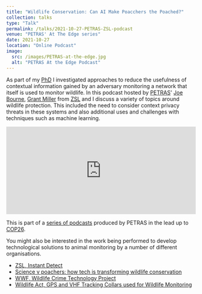 ```yaml
---
title: "Wildlife Conservation: Can AI Make Poacchers the Poached?"
collection: talks
type: "Talk"
permalink: /talks/2021-10-27-PETRAS-ZSL-podcast
venue: "PETRAS' At The Edge series"
date: 2021-10-27
location: "Online Podcast"
image:
  src: /images/PETRAS-at-the-edge.jpg
  alt: "PETRAS At the Edge Podcast"
---
```


As part of my [PhD](http://localhost:4000/projects/project-1-PhD/) I investigated approaches to reduce the usefulness of contextual information gained by an adversary monitoring a network that itself is used to monitor wildlife. In this podcast hosted by [PETRAS](https://petras-iot.org/)' [Joe Bourne](https://uk.linkedin.com/in/joe-bourne-0a293730), [Grant Miller](https://uk.linkedin.com/in/grant-miller-mbe-041ba818b) from [ZSL](https://www.zsl.org/) and I discuss a variety of topics around wildlife protection. This included the need to consider context privacy threats in these systems and also additional uses and challenges with techniques such as machine learning.

<!-- readmore -->

<iframe src="https://open.spotify.com/embed/episode/10bKScFTl23FunPireEwY8?utm_source=generator&theme=0" width="100%" height="232" frameBorder="0" allowfullscreen="" allow="encrypted-media; picture-in-picture"></iframe>

This is part of a [series of podcasts](https://petras-iot.org/update/at-the-edge-podcast/) produced by PETRAS in the lead up to [COP26](https://ukcop26.org/).

You might also be interested in the work being performed to develop technological solutions to animal monitoring by a number of different organisations.
 * [ZSL, Instant Detect](https://www.zsl.org/conservation/how-we-work/conservation-technology/instant-detect)
 * [Science v poachers: how tech is transforming wildlife conservation](https://www.ft.com/content/47edbf58-0c6f-11ea-bb52-34c8d9dc6d84)
 * [WWF, Wildlife Crime Technology Project](https://www.worldwildlife.org/projects/wildlife-crime-technology-project)
 * [Wildlife Act, GPS and VHF Tracking Collars used for Wildlife Monitoring](https://wildlifeact.com/blog/gps-and-vhf-tracking-collars-used-for-wildlife-monitoring/)
